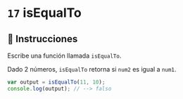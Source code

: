 # `17` isEqualTo

## 📝 Instrucciones 

Escribe una función llamada `isEqualTo`.

Dado 2 números, `isEqualTo` retorna si `num2` es igual a `num1`.

```Javascript
var output = isEqualTo(11, 10);
console.log(output); // --> falso
